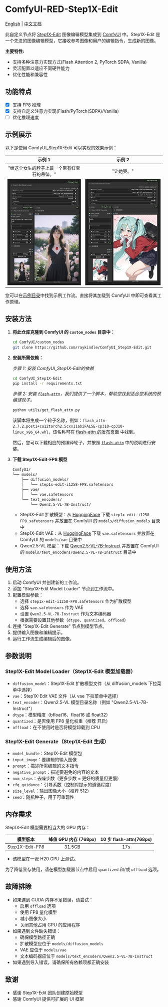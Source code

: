 # ComfyUI-RED-Step1X-Edit

[English](README.md) | [中文文档](README_CN.md)

此自定义节点将 [Step1X-Edit](https://github.com/stepfun-ai/Step1X-Edit) 图像编辑模型集成到 [ComfyUI](https://github.com/comfyanonymous/ComfyUI) 中。Step1X-Edit 是一个先进的图像编辑模型，它接收参考图像和用户的编辑指令，生成新的图像。

**主要特性:**
- 支持多种注意力实现方式(Flash Attention 2, PyTorch SDPA, Vanilla)
- 灵活配置以适应不同硬件能力
- 优化性能和兼容性

## 功能特点

- [x] 支持 FP8 推理
- [x] 支持自定义注意力实现(Flash/PyTorch(SDPA)/Vanilla)
- [ ] 优化推理速度

## 示例展示

以下是使用 ComfyUI_Step1X-Edit 可以实现的效果示例：

| 示例 1 | 示例 2 |
|:-----------:|:------------:|
| "给这个女生的脖子上戴一个带有红宝石的吊坠。"| "让她哭。" |
| ![示例图像1](examples/0000.jpg) | ![示例图像2](examples/0001.jpg) |

您可以在[示例目录](examples/step1x_edit_example.json)中找到示例工作流。直接将其加载到 ComfyUI 中即可查看其工作原理。

## 安装方法

1.  **将此仓库克隆到 ComfyUI 的 `custom_nodes` 目录中：**
    ```bash
    cd ComfyUI/custom_nodes
    git clone https://github.com/raykindle/ComfyUI_Step1X-Edit.git
    ```

2.  **安装所需依赖：**

    *步骤 1: 安装 ComfyUI_Step1X-Edit的依赖*
    ```bash
    cd ComfyUI_Step1X-Edit
    pip install -r requirements.txt
    ```

    *步骤 2: 安装 [`flash-attn`](https://github.com/Dao-AILab/flash-attention)，我们提供了一个脚本，帮助您找到适合您系统的预编译轮子。*
    ```bash
    python utils/get_flash_attn.py
    ```
    该脚本将生成一个轮子名称，例如：`flash_attn-2.7.2.post1+cu12torch2.5cxx11abiFALSE-cp310-cp310-linux_x86_64.whl`，该名称可在 [flash-attn 的发布页面](https://github.com/Dao-AILab/flash-attention/releases) 中找到。

    然后，您可以下载相应的预编译轮子，并按照 [`flash-attn`](https://github.com/Dao-AILab/flash-attention) 中的说明进行安装。

3.  **下载 Step1X-Edit-FP8 模型**
    ```
    ComfyUI/
    └── models/
        ├── diffusion_models/
        │   └── step1x-edit-i1258-FP8.safetensors
        ├── vae/
        │   └── vae.safetensors
        └── text_encoders/
            └── Qwen2.5-VL-7B-Instruct/
    ```
    - Step1X-Edit 扩散模型：从 [HuggingFace](https://huggingface.co/meimeilook/Step1X-Edit-FP8/tree/main) 下载 `step1x-edit-i1258-FP8.safetensors` 并放置在 ComfyUI 的 `models/diffusion_models` 目录中
    - Step1X-Edit VAE：从 [HuggingFace](https://huggingface.co/meimeilook/Step1X-Edit-FP8/tree/main) 下载 `vae.safetensors` 并放置在 ComfyUI 的 `models/vae` 目录中
    - Qwen2.5-VL 模型：下载 [Qwen2.5-VL-7B-Instruct](https://huggingface.co/Qwen/Qwen2.5-VL-7B-Instruct/tree/main) 并放置在 ComfyUI 的 `models/text_encoders/Qwen2.5-VL-7B-Instruct` 目录中


## 使用方法

1. 启动 ComfyUI 并创建新的工作流。
2. 添加 "Step1X-Edit Model Loader" 节点到工作流中。
3. 配置模型参数：
    - 选择 `step1x-edit-i1258-FP8.safetensors` 作为扩散模型
    - 选择 `vae.safetensors` 作为 VAE
    - 设置 `Qwen2.5-VL-7B-Instruct` 作为文本编码器
    - 根据需要设置其他参数（`dtype`、`quantized`、`offload`）
4. 连接 "Step1X-Edit Generate" 节点到模型节点。
5. 提供输入图像和编辑提示。
6. 运行工作流生成编辑后的图像。

## 参数说明

### Step1X-Edit Model Loader（Step1X-Edit 模型加载器）

- `diffusion_model`：Step1X-Edit 扩散模型文件（从 diffusion_models 下拉菜单中选择）
- `vae`：Step1X-Edit VAE 文件（从 vae 下拉菜单中选择）
- `text_encoder`：Qwen2.5-VL 模型目录名称（例如 "Qwen2.5-VL-7B-Instruct"）
- `dtype`：模型精度（bfloat16、float16 或 float32）
- `quantized`：是否使用 FP8 量化权重（推荐 开启）
- `offload`：在不使用时是否将模型卸载到 CPU

### Step1X-Edit Generate（Step1X-Edit 生成）

- `model_bundle`：Step1X-Edit 模型包
- `input_image`：要编辑的输入图像
- `prompt`：描述所需编辑的文本指令
- `negative_prompt`：描述要避免的内容的文本
- `num_steps`：去噪步数（更多步数 = 更好的质量但更慢）
- `cfg_guidance`：引导系数（控制对提示的遵循程度）
- `size_level`：输出图像大小（推荐 512）
- `seed`：随机种子，用于可重现性

## 内存需求

Step1X-Edit 模型需要相当大的 GPU 内存：

|     模型版本   |     峰值 GPU 内存 (768px)  | 10 步 flash-attn(768px) |
|:------------:|:------------:|:------------:|
| Step1X-Edit-FP8   |             31.5GB     | 17s |

* 该模型在一张 H20 GPU 上测试。

为了降低显存使用，请在模型加载器节点中启用 `quantized` 和/或 `offload` 选项。

## 故障排除

- 如果遇到 CUDA 内存不足错误，请尝试：
  - 启用 `offload` 选项
  - 使用 FP8 量化模型
  - 减小图像大小
  - 关闭其他占用 GPU 的应用程序
- 如果遇到文件缺失错误：
  - 确保模型路径正确
  - 扩散模型应位于 `models/diffusion_models`
  - VAE 应位于 `models/vae`
  - 文本编码器应位于 `models/text_encoders/Qwen2.5-VL-7B-Instruct`
- 如果遇到导入错误，请确保所有依赖项都正确安装

## 致谢

- 感谢 Step1X-Edit 团队创建原始模型
- 感谢 ComfyUI 提供可扩展的 UI 框架